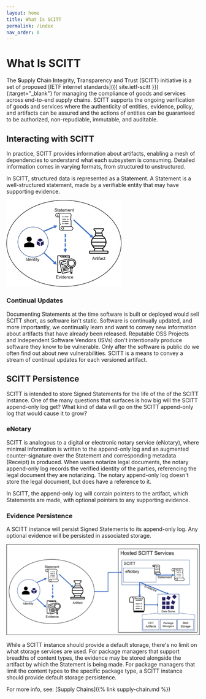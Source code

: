 ```yaml
---
layout: home
title: What Is SCITT
permalink: /index
nav_order: 0
---
```

 
# What Is SCITT

The **S**upply **C**hain **I**ntegrity, **T**ransparency and **T**rust (SCITT) initiative is a set of proposed [IETF internet standards]({{ site.ietf-scitt }}){:target="_blank"} for managing the compliance of goods and services across end-to-end supply chains.
SCITT supports the ongoing verification of goods and services where the authenticity of entities, evidence, policy, and artifacts can be assured and the actions of entities can be guaranteed to be authorized, non-repudiable, immutable, and auditable.

## Interacting with SCITT

In practice, SCITT provides information about artifacts, enabling a mesh of dependencies to understand what each subsystem is consuming.
Detailed information comes in varying formats, from structured to unstructured.

In SCITT, structured data is represented as a Statement. A Statement is a well-structured statement, made by a verifiable entity that may have supporting evidence.

<img src="./assets/statement-evidence-relationship.png" alt="Identity, Statement, Evidence, Artifact relationship" style="width:300px;"/>

### Continual Updates

Documenting Statements at the time software is built or deployed would sell SCITT short, as software isn't static. Software is continually updated, and more importantly, we continually learn and want to convey new information about artifacts that have already been released. Reputable OSS Projects and Independent Software Vendors (ISVs) don't intentionally produce software they know to be vulnerable. Only after the software is public do we often find out about new vulnerabilities. SCITT is a means to convey a stream of continual updates for each versioned artifact.

## SCITT Persistence

SCITT is intended to store Signed Statements for the life of the of the SCITT instance. One of the many questions that surfaces is how big will the SCITT append-only log get? What kind of data will go on the SCITT append-only log that would cause it to grow?

### eNotary

SCITT is analogous to a digital or electronic notary service (eNotary), where minimal information is written to the append-only log and an augmented counter-signature over the Statement and corresponding metadata (Receipt) is produced. When users notarize legal documents, the notary append-only log records the verified identity of the parties, referencing the legal document they are notarizing. The notary append-only log doesn't store the legal document, but does have a reference to it. 

In SCITT, the append-only log will contain pointers to the artifact, which Statements are made, with optional pointers to any supporting evidence.

### Evidence Persistence

A SCITT instance will persist  Signed Statements to its append-only log. Any optional evidence will be persisted in associated storage. 

<img src="./assets/scitt-persistence.png" alt="SCITT persistence" style="width:600px;"/>

While a SCITT instance should provide a default storage, there's no limit on what storage services are used. For package managers that support breadths of content types, the evidence may be stored alongside the artifact by which the Statement is being made. For package managers that limit the content types to the specific package type, a SCITT instance should provide default storage persistence.

For more info, see: [Supply Chains]({% link supply-chain.md %})
